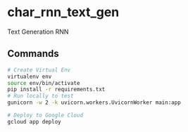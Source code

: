 # char_rnn_text_gen

Text Generation RNN

## Commands

```bash
# Create Virtual Env
virtualenv env
source env/bin/activate
pip install -r requirements.txt
# Run locally to test
gunicorn -w 2 -k uvicorn.workers.UvicornWorker main:app

# Deploy to Google Cloud
gcloud app deploy
```
